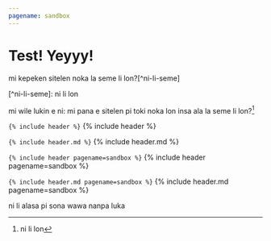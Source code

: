 ```yaml
---
pagename: sandbox
---
```


# Test! Yeyyy!

<span class="spp">mi kepeken sitelen noka la seme li lon?[^ni-li-seme]</span>

<span class="spp">[^ni-li-seme]: ni li lon</span>

<span class="spp">mi wile lukin e ni: mi pana e sitelen pi toki noka lon insa ala la seme li lon?</span>[^2]

[^2]: <span class="spp">ni li lon</span>

`{% include header %}`
{% include header %}


`{% include header.md %}`
{% include header.md %}

`{% include header pagename=sandbox %}`
{% include header pagename=sandbox %}

`{% include header.md pagename=sandbox %}`
{% include header.md pagename=sandbox %}


<span class="spp">ni li alasa pi sona wawa nanpa luka</span>
